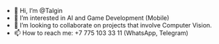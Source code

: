 - 👋 Hi, I’m @Talgin
- 👀 I’m interested in AI and Game Development (Mobile)
- 💞️ I’m looking to collaborate on projects that involve Computer Vision.
- 📫 How to reach me: +7 775 103 33 11 (WhatsApp, Telegram)

<!---
Talgin/Talgin is a ✨ special ✨ repository because its `README.md` (this file) appears on your GitHub profile.
You can click the Preview link to take a look at your changes.
--->
